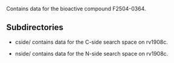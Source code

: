 Contains data for the bioactive compound F2504-0364.

## Subdirectories

- cside/ contains data for the C-side search space on rv1908c.

- nside/ contains data for the N-side search space on rv1908c.

